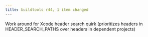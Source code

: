 ```yaml
---
title: buildtools r44, 1 item changed
---
```


Work around for Xcode header search quirk (prioritizes headers in HEADER\_SEARCH\_PATHS over headers in dependent projects)
